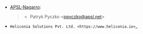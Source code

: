 - [APSL-Nagarro](https://apsl.tech):

  > - Patryk Pyczko \<<ppyczko@apsl.net>\>
- `Heliconia Solutions Pvt. Ltd. <https://www.heliconia.io>`_
